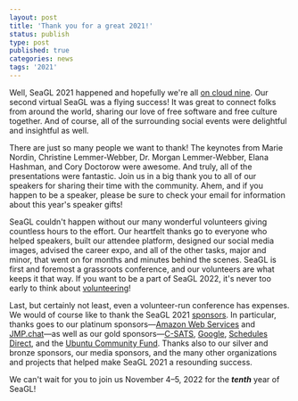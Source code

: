 ```yaml
---
layout: post
title: 'Thank you for a great 2021!'
status: publish
type: post
published: true
categories: news
tags: '2021'
---
```


Well, SeaGL 2021 happened and hopefully we're all [on cloud nine](/news/2021/10/27/seagl-2021-theme.html).
Our second virtual SeaGL was a flying success!
It was great to connect folks from around the world, sharing our love of free software and free culture together.
And of course, all of the surrounding social events were delightful and insightful as well.

There are just so many people we want to thank!
The keynotes from Marie Nordin, Christine Lemmer-Webber, Dr. Morgan Lemmer-Webber, Elana Hashman, and Cory Doctorow were awesome.
And truly, all of the presentations were fantastic.
Join us in a big thank you to all of our speakers for sharing their time with the community.
Ahem, and if you happen to be a speaker, please be sure to check your email for information about this year's speaker gifts!

SeaGL couldn't happen without our many wonderful volunteers giving countless hours to the effort.
Our heartfelt thanks go to everyone who helped speakers, built our attendee platform, designed our social media images, advised the career expo, and all of the other tasks, major and minor, that went on for months and minutes behind the scenes.
SeaGL is first and foremost a grassroots conference, and our volunteers are what keeps it that way.
If you want to be a part of SeaGL 2022, it's never too early to think about [volunteering](/news/2021/10/05/volunteers-2021.html)!

Last, but certainly not least, even a volunteer-run conference has expenses.
We would of course like to thank the SeaGL 2021 [sponsors](/sponsors/2021).
In particular, thanks goes to our platinum sponsors—[Amazon Web Services](https://aws.amazon.com/opensource/) and [JMP.chat](https://jmp.chat/)—as well as our gold sponsors—[C-SATS](https://www.csats.com/), [Google](https://google.com), [Schedules Direct](https://www.schedulesdirect.org/), and the [Ubuntu Community Fund](https://ubuntu.com/community).
Thanks also to our silver and bronze sponsors, our media sponsors, and the many other organizations and projects that helped make SeaGL 2021 a resounding success.

We can't wait for you to join us November 4–5, 2022 for the _**tenth**_ year of SeaGL!
